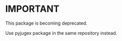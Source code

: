 # IMPORTANT
This package is becoming deprecated. 

Use pyjugex package in the same repository instead.
